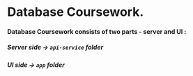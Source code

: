 # Database Coursework.

#### Database Coursework consists of two parts - server and UI :
##### Server side -> `api-service` folder
##### UI side -> `app` folder


